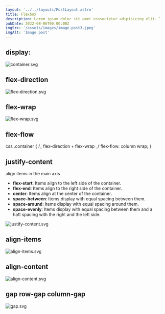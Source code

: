 ```yaml
---
layout: '../../layouts/PostLayout.astro'
title: Flexbox
description: Lorem ipsum dolor sit amet consectetur adipisicing elit. Tenetur vero esse non molestias eos excepturi.
pubDate: 2022-08-06T00:00:00Z
imgSrc: '/assets/images/image-post3.jpeg'
imgAlt: 'Image post'
---
```


## display:

![container.svg](/src/images/flexbox-container.svg)

## flex-direction

![flex-direction.svg](/src/images/flexbox-flex-direction.svg)

## flex-wrap

![flex-wrap.svg](/src/images/flexbox-flex-wrap.svg)

## flex-flow

css
.container {
/_ flex-direction + flex-wrap _/
flex-flow: column wrap;
}

## justify-content

align items in the main axis

- **flex-start**: Items align to the left side of the container.
- **flex-end**: Items align to the right side of the container.
- **center**: Items align at the center of the container.
- **space-between**: Items display with equal spacing between them.
- **space-around**: Items display with equal spacing around them.
- **space-evenly**: Items display with equal spacing between them and a haft spacing with the right and the left side.

![justify-content.svg](/src/images/flexbox-justify-content.svg)

## align-items

![align-items.svg](/src/images/flexbox-align-items.svg)

## align-content

![align-content.svg](/src/images/flexbox-align-content.svg)

## gap row-gap column-gap

![gap.svg](/src/images/flexbox-gap.svg)
